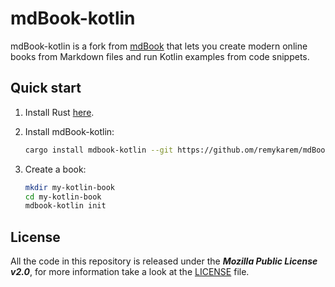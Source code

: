 # mdBook-kotlin

mdBook-kotlin is a fork from [mdBook](https://github.com/rust-lang/mdBook) that lets you create modern online books from Markdown files and run Kotlin examples from code snippets.

## Quick start

1. Install Rust [here](https://www.rust-lang.org/tools/install).

2. Install mdBook-kotlin:

    ```bash
    cargo install mdbook-kotlin --git https://github.om/remykarem/mdBook-kotlin
    ```

3. Create a book:

    ```bash
    mkdir my-kotlin-book
    cd my-kotlin-book
    mdbook-kotlin init
    ```

## License

All the code in this repository is released under the ***Mozilla Public License v2.0***, for more information take a look at the [LICENSE] file.

[User Guide]: https://rust-lang.github.io/mdBook/
[contribution guide]: https://github.com/rust-lang/mdBook/blob/master/CONTRIBUTING.md
[LICENSE]: https://github.com/rust-lang/mdBook/blob/master/LICENSE
